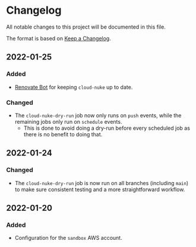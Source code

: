 # Changelog

All notable changes to this project will be documented in this file.

The format is based on [Keep a Changelog](https://keepachangelog.com/en/1.0.0/).

## 2022-01-25

### Added

- [Renovate Bot](https://docs.renovatebot.com) for keeping `cloud-nuke` up to date.

### Changed

- The `cloud-nuke-dry-run` job now only runs on `push` events, while the remaining jobs only run on `schedule` events.
  - This is done to avoid doing a dry-run before every scheduled job as there is no benefit to doing that.

## 2022-01-24

### Changed

- The `cloud-nuke-dry-run` job is now run on all branches (including `main`) to make sure consistent testing and a more
  straightforward workflow.

## 2022-01-20

### Added

- Configuration for the `sandbox` AWS account.
